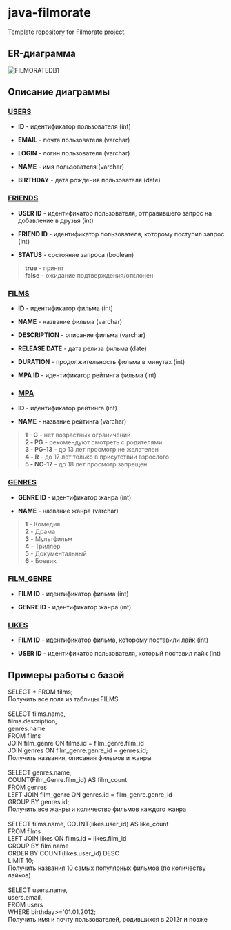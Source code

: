 # java-filmorate
Template repository for Filmorate project.
## ER-диаграмма

![FILMORATEDB1](https://github.com/user-attachments/assets/23de5f18-f9a9-4fe7-8aa0-01384b8d05b0)

## Описание диаграммы

### <ins>USERS</ins>

- **ID** - идентификатор пользователя (int)

- **EMAIL** - почта пользователя (varchar)

- **LOGIN** - логин пользователя (varchar)

- **NAME** - имя пользователя (varchar)

- **BIRTHDAY** - дата рождения пользователя (date)

### <ins>FRIENDS</ins>

- **USER ID** - идентификатор пользователя, отправившего запрос на добавление в друзья (int)

- **FRIEND ID** - идентификатор пользователя, которому поступил запрос (int)

- **STATUS** - состояние запроса (boolean)

>**true** - принят\
**false** - ожидание подтверждения/отклонен

### <ins>FILMS</ins>

- **ID** - идентификатор фильма (int)

- **NAME** - название фильма (varchar)

- **DESCRIPTION** - описание фильма (varchar)

- **RELEASE DATE** - дата релиза фильма (date)

- **DURATION** - продолжительность фильма в минутах (int)

- **MPA ID** - идентификатор рейтинга фильма (int)

- ### <ins>MPA</ins>

- **ID** - идентификатор рейтинга (int)

- **NAME** - название рейтинга (varchar)

> **1 - G** - нет возрастных ограничений\
**2 - PG** - рекомендуют смотреть с родителями\
**3 - PG-13** - до 13 лет просмотр не желателен\
**4 - R** - до 17 лет только в присутствии взрослого\
**5 - NC-17** - до 18 лет просмотр запрещен


### <ins>GENRES</ins>

- **GENRE ID** - идентификатор жанра (int)

- **NAME** - название жанра (varchar)

> **1** - Комедия\
**2** - Драма\
**3** - Мультфильм\
**4** - Триллер\
**5** - Документальный\
**6** - Боевик

### <ins>FILM_GENRE</ins>

- **FILM ID** - идентификатор фильма (int)

- **GENRE ID** - идентификатор жанра (int)

### <ins>LIKES</ins>

- **FILM ID** - идентификатор фильма, которому поставили лайк (int)

- **USER ID** - идентификатор пользователя, который поставил лайк (int)


## Примеры работы с базой
SELECT * FROM films;<br />
Получить все поля из таблицы FILMS<br />
<br />
SELECT films.name,<br />
films.description,<br />
genres.name <br />
FROM films<br />
JOIN film_genre ON films.id = film_genre.film_id<br />
JOIN genres ON film_genre.genre_id = genres.id;<br />
Получить названия, описания фильмов и жанры<br />
<br />
SELECT genres.name,<br />
COUNT(Film_Genre.film_id) AS film_count<br />
FROM genres<br />
LEFT JOIN film_genre ON genres.id = film_genre.genre_id<br />
GROUP BY genres.id;<br />
Получить все жанры и количество фильмов каждого жанра<br />
<br />
SELECT films.name, COUNT(likes.user_id) AS like_count<br />
FROM films <br />
LEFT JOIN likes ON films.id = likes.film_id<br />
GROUP BY film.name<br />
ORDER BY COUNT(likes.user_id) DESC<br />
LIMIT 10;<br />
Получить названия 10 самых популярных фильмов (по количеству лайков)<br />
<br />
SELECT users.name,<br />
users.email,<br />
FROM users<br />
WHERE birthday>='01.01.2012;<br />
Получить имя и почту пользователей, родившихся в 2012г и позже<br />
